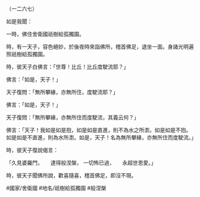 （一二六七）

如是我聞：

一時，佛住舍衛國祇樹給孤獨園。

時，有一天子，容色絕妙，於後夜時來詣佛所，稽首佛足，退坐一面。身諸光明遍照祇樹給孤獨園。

時，彼天子白佛言：「世尊！比丘！比丘度駛流耶？」

佛言：「如是，天子！」

天子復問：「無所攀緣，亦無所住，度駛流耶？」

佛言：「如是，天子！」

天子復問：「無所攀緣，亦無所住而度駛流，其義云何？」

佛言：「天子！我如是如是抱，如是如是直進，則不為水之所㵱。如是如是不抱。如是如是不直進，則為水所㵱。如是，天子！名為無所攀緣，亦無所住而度駛流。」

時，彼天子復說偈言：

「久見婆羅門，　　逮得般涅槃，
一切怖已過，　　永超世恩愛。」

時，彼天子聞佛所說，歡喜隨喜，稽首佛足，即沒不現。

#國家/舍衛國
#地名/祇樹給孤獨園
#般涅槃
